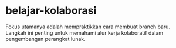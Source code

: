# belajar-kolaborasi

Fokus utamanya adalah mempraktikkan cara membuat branch baru.<br>
Langkah ini penting untuk memahami alur kerja kolaboratif dalam pengembangan perangkat lunak.
